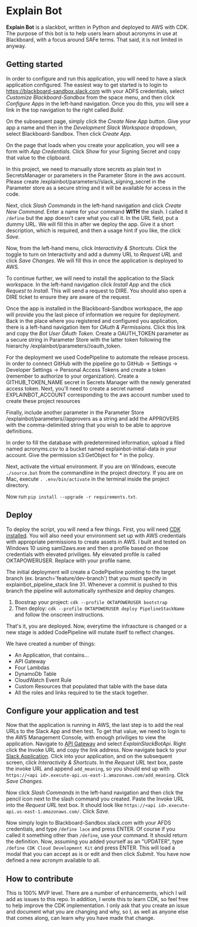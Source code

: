 
# Explain Bot

**Explain Bot** is a slackbot, written in Python and deployed to AWS with CDK. The purpose of this bot is to help users learn about acronyms in use at Blackboard, with a focus around SAFe terms. That said, it is not limited in anyway. 

## Getting started

In order to configure and run this application, you will need to have a slack application configured. The easiest way to get started is to login to https://blackboard-sandbox.slack.com with your ADFS credentials, select _Customize Blackboard-Sandbox_ from the space menu, and then click _Configure Apps_ in the left-hand navigation. Once you do this, you will see a link in the top navigation to the right called _Build_. 

On the subsequent page, simply click the _Create New App_ button. Give your app a name and then in the _Development Slack Workspace_ dropdown, select Blackboard-Sandbox. Then click _Create App_.

On the page that loads when you create your application, you will see a form with _App Credentials_. Click _Show_ for your Signing Secret and copy that value to the clipboard.

In this project, we need to manually store secrets as plain text in SecretsManager or parameters in the Parameter Store in the aws account. Please create /explainbot/parameters/<dev-prod>/slack_signing_secret in the Parameter store as a secure string and it will be available for access in the code.

Next, click _Slash Commands_ in the left-hand navigation and click _Create New Command_. Enter a name for your command **WITH** the slash. I called it `/define` but the app doesn't care what you call it. In the URL field, put a dummy URL. We will fill this in after we deploy the app. Give it a short description, which is required, and then a usage hint if you like, the click _Save_.

Now, from the left-hand menu, click _Interactivity & Shortcuts_. Click the toggle to turn on Interactivity and add a dummy URL to _Request URL_ and click _Save Changes_. We will fill this in once the application is deployed to AWS.

To continue further, we will need to install the application to the Slack workspace. In the left-hand navigation click _Install App_ and the click _Request to Install_. This will send a request to DIRE. You should also open a DIRE ticket to ensure they are aware of the request. 

Once the app is installed in the Blackboard-Sandbox workspace, the app will provide you the last piece of information we require for deployment. Back in the place where you registered and configured you application, there is a left-hand navigation item for _OAuth & Permissions_. Click this link and copy the _Bot User OAuth Token_. Create a OAUTH_TOKEN parameter as a secure string in Parameter Store with the latter token following the hierarchy /explainbot/parameters/<dev-prod>/oauth_token.

For the deployment we used CodePipeline to automate the release process. In order to connect GitHub with the pipeline go to GitHub -> Settings -> Developer Settings -> Personal Access Tokens and create a token (remember to authorize to your organization). Create a GITHUB_TOKEN_NAME secret in Secrets Manager with the newly generated access token. Next, you'll need to create a secret named EXPLAINBOT_ACCOUNT corresponding to the aws account number used to create these project resources

Finally, include another parameter in the Parameter Store /explainbot/parameters/<dev-prod>/approvers as a string and add the APPROVERS with the comma-delimited string that you wish to be able to approve definitions.

In order to fill the database with predetermined information, upload a filed named acronyms.csv to a bucket named explainbot-initial-data in your account. Give the permission s3:GetObject for * in the policy.

Next, activate the virtual environment. If you are on Windows, execute `./source.bat` from the commandline in the project directory. If you are on Mac, execute `. .env/bin/activate` in the terminal inside the project directory. 

Now run `pip install --upgrade -r requirements.txt`.

## Deploy

To deploy the script, you will need a few things. First, you will need [CDK installed](https://docs.aws.amazon.com/cdk/latest/guide/getting_started.html). You will also need your environment set up with AWS credentials with appropriate permissions to create assets in AWS. I built and tested on Windows 10 using saml2aws.exe and then a profile based on those credentials with elevated priviliges. My elevated profile is called OKTAPOWERUSER. Replace with your profile name.

The initial deployment will create a CodePipeline pointing to the target branch (ex. branch='feature/dev-branch') that you must specify in explainbot_pipeline_stack line 31. Whenever a commit is pushed to this branch the pipeline will automatically synthesize and deploy changes. 

1. Boostrap your project: `cdk --profile OKTAPOWERUSER bootstrap`
2. Then deploy: `cdk --profile OKTAPOWERUSER deploy PipelineStackName` and follow the onscreen instructions.

That's it, you are deployed. Now, everytime the infrascture is changed or a new stage is added CodePipeline will mutate itself to reflect changes. 

We have created a number of things:

* An Application, that contains...
* API Gateway
* Four Lambdas
* DynamoDb Table
* CloudWatch Event Rule 
* Custom Resources that populated that table with the base data
* All the roles and links required to tie the stack together.

## Configure your application and test

Now that the application is running in AWS, the last step is to add the real URLs to the Slack App and then test. To get that value, we need to login to the AWS Management Console, with enough priviliges to view the application. Navigate to [API Gateway](https://console.aws.amazon.com/apigateway/main/apis) and select _ExplainSlackBotApi_. Right click the Invoke URL and copy the link address. Now navigate back to your [Slack Application](https://api.slack.com/apps). Click into your application, and on the subsequent screen, click _Interactivity & Shortcuts_. In the _Request URL_ text box, paste the invoke URL and append `add_meaning`, so you should end up with `https://<api id>.execute-api.us-east-1.amazonaws.com/add_meaning`. Click _Save Changes_.

Now click _Slash Commands_ in the left-hand navigation and then click the pencil icon next to the slash command you created. Paste the Invoke URL into the _Request URL_ text box. It should look like `https://<api id>.execute-api.us-east-1.amazonaws.com/`. Click _Save_.

Now simply login to Blackboard-Sandbox.slack.com with your AFDS credentials, and type `/define lace` and press ENTER. Of course if you called it something other than `/define`, use your command. It should return the definition. Now, assuming you added yourself as an "UPDATER", type `/define CDK Cloud Development Kit` and press ENTER. This will load a modal that you can accept as is or edit and then click _Submit_. You have now defined a new acronym available to all. 

## How to contribute

This is 100% MVP level. There are a number of enhancements, which I will add as issues to this repo. In addition, I wrote this to learn CDK, so feel free to help improve the CDK implementation. I only ask that you create an issue and document what you are changing and why, so I, as well as anyone else that comes along, can learn why you have made that change. 

